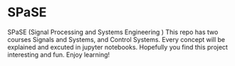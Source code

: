 # SPaSE
SPaSE (Signal Processing and Systems Engineering ) 
This repo has two courses Signals and Systems, and Control Systems. Every concept will be explained and excuted in jupyter notebooks. Hopefully you find this project interesting and fun. Enjoy learning!